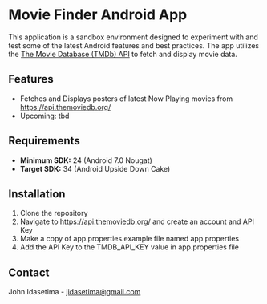 # Movie Finder Android App

This application is a sandbox environment designed to experiment with and test some of the latest Android features and best practices. The app utilizes the [The Movie Database (TMDb) API](https://api.themoviedb.org/) to fetch and display movie data.

## Features
- Fetches and Displays posters of latest Now Playing movies from https://api.themoviedb.org/
- Upcoming: tbd

## Requirements

- **Minimum SDK:** 24 (Android 7.0 Nougat)
- **Target SDK:** 34 (Android Upside Down Cake)

## Installation
1. Clone the repository
2. Navigate to https://api.themoviedb.org/ and create an account and API Key
3. Make a copy of app.properties.example file named app.properties
4. Add the API Key to the TMDB_API_KEY value in app.properties file

## Contact
John Idasetima - jidasetima@gmail.com